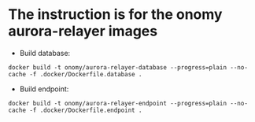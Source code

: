 # The instruction is for the onomy aurora-relayer images

* Build database:
```
docker build -t onomy/aurora-relayer-database --progress=plain --no-cache -f .docker/Dockerfile.database .
```

* Build endpoint:
```
docker build -t onomy/aurora-relayer-endpoint --progress=plain --no-cache -f .docker/Dockerfile.endpoint .
```